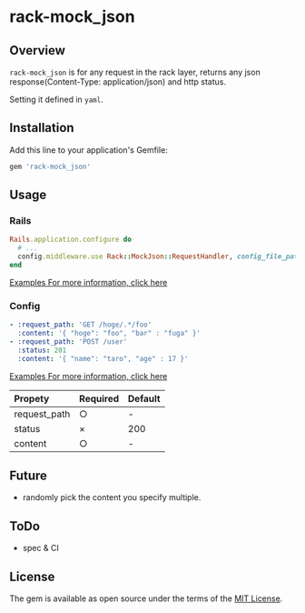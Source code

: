 rack-mock_json
====================

## Overview
`rack-mock_json` is for any request in the rack layer, returns any json response(Content-Type: application/json) and http status.

Setting it defined in `yaml`.



## Installation

Add this line to your application's Gemfile:

```ruby
gem 'rack-mock_json'
```



## Usage

### Rails

```ruby
Rails.application.configure do
  # ...
  config.middleware.use Rack::MockJson::RequestHandler, config_file_path: "#{config.root}/config/mock_json.yml"
end

```

[Examples For more information, click here](example/rails-example/config/environments/development.rb)

### Config

```yaml
- :request_path: 'GET /hoge/.*/foo'
  :content: '{ "hoge": "foo", "bar" : "fuga" }'
- :request_path: 'POST /user'
  :status: 201
  :content: '{ "name": "taro", "age" : 17 }'
```

[Examples For more information, click here](example/rails-example/config/mock_json.yml)

| Propety        | Required     | Default     |
| :------------- | :------------| :-----------|
| request_path   | ○            | -           |
| status         | ×            | 200         |
| content        | ○            | -           |



## Future
- randomly pick the content you specify multiple.



## ToDo
- spec & CI



## License

The gem is available as open source under the terms of the [MIT License](http://opensource.org/licenses/MIT).
